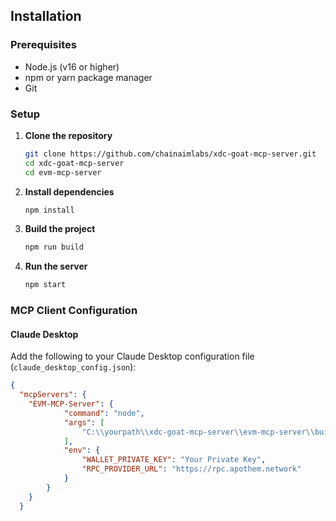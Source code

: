 
## Installation

### Prerequisites

- Node.js (v16 or higher)
- npm or yarn package manager
- Git

### Setup

1. **Clone the repository**
   ```bash
   git clone https://github.com/chainaimlabs/xdc-goat-mcp-server.git
   cd xdc-goat-mcp-server
   cd evm-mcp-server
   ```

2. **Install dependencies**
   ```bash
   npm install
   ```

3. **Build the project**
   ```bash
   npm run build
   ```

4. **Run the server**
   ```bash
   npm start
   ```

### MCP Client Configuration

#### Claude Desktop

Add the following to your Claude Desktop configuration file (`claude_desktop_config.json`):

```json
{
  "mcpServers": {
    "EVM-MCP-Server": {
            "command": "node",
            "args": [
                "C:\\yourpath\\xdc-goat-mcp-server\\evm-mcp-server\\build\\server\\xdcGoatMain1.js"
            ],
            "env": {
                "WALLET_PRIVATE_KEY": "Your Private Key",
                "RPC_PROVIDER_URL": "https://rpc.apothem.network"
            }
        }
    }
  }
```

